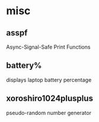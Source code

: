 # misc

## asspf
Async-Signal-Safe Print Functions

## battery%
displays laptop battery percentage

## xoroshiro1024plusplus
pseudo-random number generator
